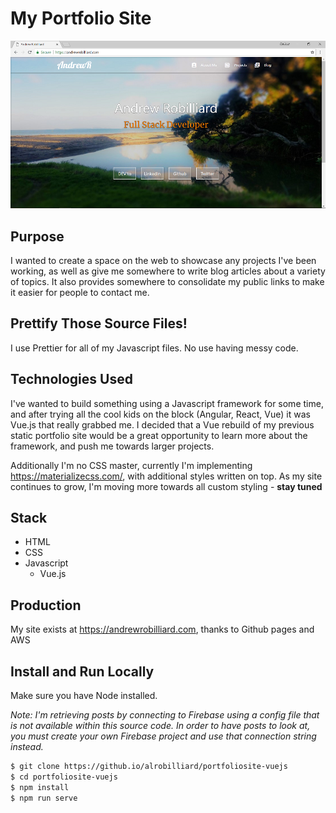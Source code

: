 # My Portfolio Site

![andrewrobilliard.com](docs/images/andrewrobilliard.PNG)

## Purpose

I wanted to create a space on the web to showcase any projects I've been working, as well as give me somewhere to write blog articles about a variety of topics. It also provides somewhere to consolidate my public links to make it easier for people to contact me.

## Prettify Those Source Files!

I use Prettier for all of my Javascript files. No use having messy code.

## Technologies Used

I've wanted to build something using a Javascript framework for some time, and after trying all the cool kids on the block (Angular, React, Vue) it was Vue.js that really grabbed me. I decided that a Vue rebuild of my previous static portfolio site would be a great opportunity to learn more about the framework, and push me towards larger projects.

Additionally I'm no CSS master, currently I'm implementing https://materializecss.com/, with additional styles written on top. As my site continues to grow, I'm moving more towards all custom styling - **stay tuned**

## Stack

- HTML
- CSS
- Javascript
  - Vue.js

## Production

My site exists at https://andrewrobilliard.com, thanks to Github pages and AWS

## Install and Run Locally

Make sure you have Node installed.

_Note: I'm retrieving posts by connecting to Firebase using a config file that is not available within this source code. In order to have posts to look at, you must create your own Firebase project and use that connection string instead._

```bash
$ git clone https://github.io/alrobilliard/portfoliosite-vuejs
$ cd portfoliosite-vuejs
$ npm install
$ npm run serve
```
